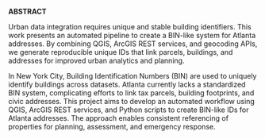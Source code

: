 **ABSTRACT**

Urban data integration requires unique and stable building identifiers. This work presents an automated pipeline to create a BIN-like system for Atlanta addresses. 
By combining QGIS, ArcGIS REST services, and geocoding APIs, we generate reproducible unique IDs that link parcels, buildings, and addresses for improved urban analytics and planning.

In New York City, Building Identification Numbers (BIN) are used to uniquely identify buildings across datasets. Atlanta currently lacks a standardized BIN system, complicating efforts to link tax parcels, building footprints, and civic addresses. This project aims to develop an automated workflow using QGIS, ArcGIS REST services, and Python scripts to create BIN-like IDs for Atlanta addresses. The approach enables consistent referencing of properties for planning, assessment, and emergency response.
